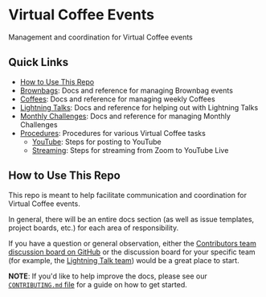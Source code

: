# Virtual Coffee Events

Management and coordination for Virtual Coffee events

## Quick Links

- [How to Use This Repo](#how-to-use-this-repo)
- [Brownbags](./brownbags): Docs and reference for managing Brownbag events
- [Coffees](./coffees): Docs and reference for managing weekly Coffees
- [Lightning Talks](./lightning-talks): Docs and reference for helping out with Lightning Talks
- [Monthly Challenges](./monthly-challenges): Docs and reference for managing Monthly Challenges
- [Procedures](./procedures): Procedures for various Virtual Coffee tasks
  - [YouTube](./procedures/youtube.md): Steps for posting to YouTube
  - [Streaming](./procedures/streaming.md): Steps for streaming from Zoom to YouTube Live

## How to Use This Repo

This repo is meant to help facilitate communication and coordination for Virtual Coffee events.

In general, there will be an entire docs section (as well as issue templates, project boards, etc.) for each area of responsibility.

If you have a question or general observation, either the [Contributors team discussion board on GitHub](https://github.com/orgs/Virtual-Coffee/teams/contributors) or the discussion board for your specific team (for example, the [Lightning Talk team](https://github.com/orgs/Virtual-Coffee/teams/lightning-talk-team)) would be a great place to start.

**NOTE**: If you'd like to help improve the docs, please see our [`CONTRIBUTING.md` file](CONTRIBUTING.md) for a guide on how to get started.
